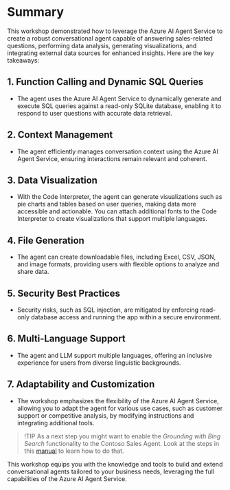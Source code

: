 # Summary

This workshop demonstrated how to leverage the Azure AI Agent Service to create a robust conversational agent capable of answering sales-related questions, performing data analysis, generating visualizations, and integrating external data sources for enhanced insights. Here are the key takeaways:

## 1. Function Calling and Dynamic SQL Queries

- The agent uses the Azure AI Agent Service to dynamically generate and execute SQL queries against a read-only SQLite database, enabling it to respond to user questions with accurate data retrieval.

## 2. Context Management

- The agent efficiently manages conversation context using the Azure AI Agent Service, ensuring interactions remain relevant and coherent.

## 3. Data Visualization

- With the Code Interpreter, the agent can generate visualizations such as pie charts and tables based on user queries, making data more accessible and actionable. You can attach additional fonts to the Code Interpreter to create visualizations that support multiple languages.

## 4. File Generation

- The agent can create downloadable files, including Excel, CSV, JSON, and image formats, providing users with flexible options to analyze and share data.

## 5. Security Best Practices

- Security risks, such as SQL injection, are mitigated by enforcing read-only database access and running the app within a secure environment.

## 6. Multi-Language Support

- The agent and LLM support multiple languages, offering an inclusive experience for users from diverse linguistic backgrounds.

## 7. Adaptability and Customization

- The workshop emphasizes the flexibility of the Azure AI Agent Service, allowing you to adapt the agent for various use cases, such as customer support or competitive analysis, by modifying instructions and integrating additional tools.

> !TIP
> As a next step you might want to enable the *Grounding with Bing Search* functionality to the Contoso Sales Agent. Look at the steps in this [manual](https://microsoft.github.io/build-your-first-agent-with-azure-ai-agent-service-workshop/lab-4-bing_search/) to learn how to do that.

This workshop equips you with the knowledge and tools to build and extend conversational agents tailored to your business needs, leveraging the full capabilities of the Azure AI Agent Service.
